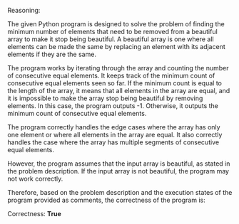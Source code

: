 Reasoning:

The given Python program is designed to solve the problem of finding the minimum number of elements that need to be removed from a beautiful array to make it stop being beautiful. A beautiful array is one where all elements can be made the same by replacing an element with its adjacent elements if they are the same.

The program works by iterating through the array and counting the number of consecutive equal elements. It keeps track of the minimum count of consecutive equal elements seen so far. If the minimum count is equal to the length of the array, it means that all elements in the array are equal, and it is impossible to make the array stop being beautiful by removing elements. In this case, the program outputs -1. Otherwise, it outputs the minimum count of consecutive equal elements.

The program correctly handles the edge cases where the array has only one element or where all elements in the array are equal. It also correctly handles the case where the array has multiple segments of consecutive equal elements.

However, the program assumes that the input array is beautiful, as stated in the problem description. If the input array is not beautiful, the program may not work correctly.

Therefore, based on the problem description and the execution states of the program provided as comments, the correctness of the program is:

Correctness: **True**